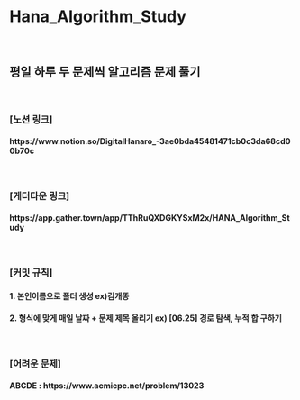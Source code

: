 ﻿# Hana_Algorithm_Study
 <br>
 <h2>평일 하루 두 문제씩 알고리즘 문제 풀기</h2>
 <br> 
 
 <h3>[노션 링크]</h3>
 <h4>https://www.notion.so/DigitalHanaro_-3ae0bda45481471cb0c3da68cd00b70c</h4>
 <br>
 <h3>[게더타운 링크]</h3>
  <h4>https://app.gather.town/app/TThRuQXDGKYSxM2x/HANA_Algorithm_Study</h4>

 <br>

 <h3>[커밋 규칙]</h3> 
  <h4>1. 본인이름으로 폴더 생성 ex)김개똥</h4>
  <h4>2. 형식에 맞게 매일 날짜 + 문제 제목 올리기 ex) [06.25] 경로 탐색, 누적 합 구하기 </h4>
<br>

<h3>[어려운 문제]</h3> 
<h4>ABCDE : https://www.acmicpc.net/problem/13023</h4>

